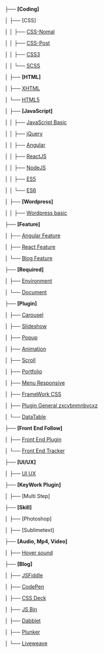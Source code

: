 
├── **[Coding]**

│   ├── [CSS]

│   │   ├── [CSS-Nomal](https://github.com/daodc/Front-End-Develop-Technicals/blob/master/CSS-normal.md)

│   │   ├── [CSS-Post](https://github.com/daodc/Front-End-Develop-Technicals/blob/master/CSS-post.md)

│   │   ├── [CSS3](https://github.com/daodc/Front-End-Develop-Technicals/blob/master/css3.md)

│   │   └── [SCSS](https://github.com/daodc/Front-End-Develop-Technicals/blob/master/Bulid_scss.md)

│   ├── **[HTML]**

│   ├── [XHTML](xhtml)

│   └── [HTML5](html5)

│   ├── **[JavaScript]**

│   │   ├── [JavaScript Basic](https://github.com/daodc/Front-End-Develop-Technicals/blob/master/JavaScript-genneral.md)

│   │   ├── [jQuery](https://github.com/daodc/Front-End-Develop-Technicals/blob/master/jQuery.md)

│   │   ├── [Angular](https://github.com/daodc/Front-End-Develop-Technicals/blob/master/Angular.md)

│   │   ├── [ReactJS](https://github.com/daodc/Front-End-Develop-Technicals/blob/master/React.md)

│   │   ├── [NodeJS](https://github.com/daodc/Front-End-Develop-Technicals/blob/master/Nodejs.md)

│   │   ├── [ES5](https://github.com/daodc/Front-End-Develop-Technicals/blob/master/ES5.md)

│   │   └── [ES6](https://github.com/daodc/Front-End-Develop-Technicals/blob/master/ES6.md)

│   ├── **[Wordpress]**

│   │   ├── [Wordpress basic](https://github.com/daodc/Front-End-Develop-Technicals/blob/master/Wordpress-basic.md)

├── **[Feature]**

│   ├── [Angular Feature](https://github.com/daodc/Front-End-Develop-Technicals/blob/master/Angular-feature.md)

│   ├── [React Feature](https://github.com/daodc/Front-End-Develop-Technicals/blob/master/React-feature.md)

│   └── [Blog Feature](https://github.com/daodc/Front-End-Develop-Technicals/blob/master/coding.md)

├── **[Required]**

│   ├── [Environment](https://github.com/daodc/Front-End-Develop-Technicals/blob/master/Environment.md)

│   └── [Document](https://github.com/daodc/Front-End-Develop-Technicals/blob/master/Document.md)

├── **[Plugin]**

│   ├── [Carousel](https://github.com/daodc/Front-End-Develop-Technicals/blob/master/Carousel.md)

│   ├── [Slideshow](https://github.com/daodc/Front-End-Develop-Technicals/blob/master/Slideshow.md)

│   ├── [Popup](https://github.com/daodc/Front-End-Develop-Technicals/blob/master/Popup.md)

│   ├── [Animation](https://github.com/daodc/Front-End-Develop-Technicals/blob/master/Animation.md)

│   ├── [Scroll](https://github.com/daodc/Front-End-Develop-Technicals/blob/master/Scroll.md)

│   ├── [Portfolio](https://github.com/daodc/Front-End-Develop-Technicals/blob/master/portfolio.md)

│   ├── [Menu Responsive](https://github.com/daodc/Front-End-Develop-Technicals/blob/master/Menu-Responsive.md)

│   ├── [FrameWork CSS](https://github.com/daodc/Front-End-Develop-Technicals/blob/master/FrameWork-CSS.md)

│   ├── [Plugin General zxcvbnmnbvcxz](https://zxcvbnmnbvcxz.com/)

│   └── [DataTable](https://github.com/daodc/Front-End-Develop-Technicals/blob/master/DataTable.md)


├── **[Front End Follow]**

│   ├── [Front End Plugin](https://github.com/daodc/Front-End-Develop-Technicals/blob/master/front-end-plugin.md)

│   └── [Front End Tracker](https://github.com/daodc/Front-End-Develop-Technicals/blob/master/front-end-tracker.md)

├── **[UI/UX]**

│   ├── [UI UX](https://github.com/daodc/Front-End-Develop-Technicals/blob/master/Ui-ux.md)

├── **[KeyWork Plugin]**

│   ├── [Multi Step]

├── **[Skill]**

│   ├── [Photoshop]

│   ├── [Sublimetext]


├── **[Audio, Mp4, Video]**

│   ├── [Hover sound](http://rm-labo.com/labo/easyaudioeffects/)

├── **[Blog]**

│   ├── [JSFiddle](https://jsfiddle.net/)

│   ├── [CodePen](https://codepen.io/)

│   ├── [CSS Deck](http://cssdeck.com/)

│   ├── [JS Bin](http://jsbin.com/?html,output)

│   ├── [Dabblet](http://dabblet.com/)

│   ├── [Plunker](http://plnkr.co/)

│   └── [Liveweave](http://liveweave.com/)

